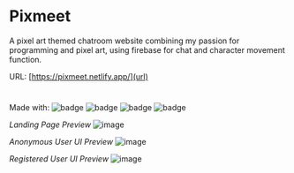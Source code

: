 # **Pixmeet**
A pixel art themed chatroom website combining my passion for programming and pixel art, using firebase for chat and character movement function.

URL: [https://pixmeet.netlify.app/](url)

#

Made with: ![badge](https://img.shields.io/badge/HTML-e34f26.svg?style=for-the-badge&logo=HTML5&logoColor=e34f26&labelColor=e6e6e6)
![badge](https://img.shields.io/badge/CSS-1572b6.svg?style=for-the-badge&logo=CSS3&logoColor=1572b6&labelColor=e6e6e6)
![badge](https://img.shields.io/badge/Javascript-f7df1e.svg?style=for-the-badge&logo=JavaScript&logoColor=f7df1e&labelColor=e6e6e6)
![badge](https://img.shields.io/badge/Firebase-ffca28.svg?style=for-the-badge&logo=Firebase&logoColor=ffca28&labelColor=e6e6e6)


_Landing Page Preview_
![image](https://github.com/user-attachments/assets/34201eb0-57c9-4ca1-a329-0cb1a14a2584)

_Anonymous User UI Preview_
![image](https://github.com/user-attachments/assets/71558ba3-3311-4664-97fb-3dafdde18158)

_Registered User UI Preview_
![image](https://github.com/user-attachments/assets/53e9d7c6-45db-45b5-ac16-4eacc67ba896)
